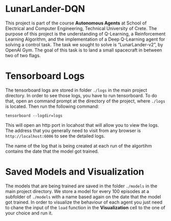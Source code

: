 # LunarLander-DQN
This project is part of the course **Autonomous Agents** at School of Electrical and Computer Engineering, Technical University of Crete.
The purpose of this project is the understanding of Q-Learning, a Reinforcement Learning Algorithm, 
and the implementation of a Deep Q-Learning agent for solving a control task.
The task we sought to solve is “LunarLander-v2”, by OpenAI Gym.
The goal of this task is to land a small spacecraft in between two of two flags.


# Tensorboard Logs
The tensorboard logs are stored in folder `./logs` in the main project directory.
In order to see those logs, you have to run tensorboard. To do that, open an command prompt at the directory of the project, where `./logs` is located.
Then run the following command:
```
tensorboard --logdir=logs
```
This will open an http port in locahost that will allow you to view the logs. The address that you generally need to visit from any browser is `http://localhost:6006` to see the detailed logs.

The name of the log that is being created at each run of the algortihm contains the date that the model got trained.

# Saved Models and Visualization
The models that are being trained are saved in the folder `./models` in the main project directory. We store a model for every 100 episodes at a subfolder of `./models` with a name based again on the date that the model got trained.
In order to visualize the behaviour of each agent you just need to chane the input of the `load` function in the **Visualization** cell to the one of your choice and run it.
